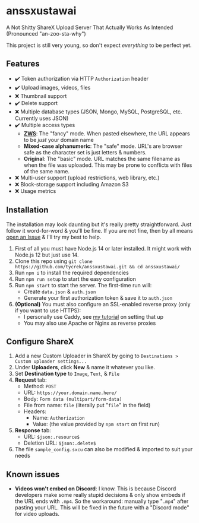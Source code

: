 # anssxustawai
A Not Shitty ShareX Upload Server That Actually Works As Intended (Pronounced "an-zoo-sta-why")

This project is still very young, so don't expect *everything* to be perfect yet.

## Features

- ✔️ Token authorization via HTTP `Authorization` header
- ✔️ Upload images, videos, files
- ❌ Thumbnail support
- ✔️ Delete support
- ❌ Multiple database types (JSON, Mongo, MySQL, PostgreSQL, etc. Currently uses JSON)
- ✔️ Multiple access types
   - **[ZWS](https://zws.im)**: The "fancy" mode. When pasted elsewhere, the URL appears to be *just* your domain name
   - **Mixed-case alphanumeric**: The "safe" mode. URL's are browser safe as the character set is just letters & numbers.
   - **Original**: The "basic" mode. URL matches the same filename as when the file was uploaded. This may be prone to conflicts with files of the same name.
- ❌ Multi-user support (upload restrictions, web library, etc.)
- ❌ Block-storage support including Amazon S3
- ❌ Usage metrics

## Installation

The installation may look daunting but it's really pretty straightforward. Just follow it word-for-word & you'll be fine. If you are not fine, then by all means [open an Issue](https://github.com/tycrek/anssxustawai/issues/new) & I'll try my best to help.

1. First of all you must have Node.js 14 or later installed. It might work with Node.js 12 but just use 14.
2. Clone this repo using `git clone https://github.com/tycrek/anssxustawai.git && cd anssxustawai/`
3. Run `npm i` to install the required dependencies
4. Run `npm run setup` to start the easy configuration
5. Run `npm start` to start the server. The first-time run will:
   - Create `data.json` & `auth.json`
   - Generate your first authorization token & save it to `auth.json`
6. **(Optional)** You must also configure an SSL-enabled reverse proxy (only if you want to use HTTPS):
   - I personally use Caddy, see [my tutorial](https://jmoore.dev/tutorials/2021/03/caddy-express-reverse-proxy/) on setting that up
   - You may also use Apache or Nginx as reverse proxies

## Configure ShareX

1. Add a new Custom Uploader in ShareX by going to `Destinations > Custom uploader settings...`
2. Under **Uploaders**, click **New** & name it whatever you like.
3. Set **Destination type** to `Image`, `Text`, & `File`
4. **Request** tab:
   - Method: `POST`
   - URL: `https://your.domain.name.here/`
   - Body: `Form data (multipart/form-data)`
   - File from name: `file` (literally put "`file`" in the field)
   - Headers:
      - Name: `Authorization`
	  - Value: (the value provided by `npm start` on first run)
5. **Response** tab:
   - URL: `$json:.resource$`
   - Deletion URL: `$json:.delete$`
6. The file `sample_config.sxcu` can also be modified & imported to suit your needs

## Known issues

- **Videos won't embed on Discord**: I know. This is because Discord developers make some really stupid decisions & only show embeds if the URL ends with `.mp4`. So the workaround: manually type "`.mp4`" after pasting your URL. This will be fixed in the future with a "Discord mode" for video uploads.
